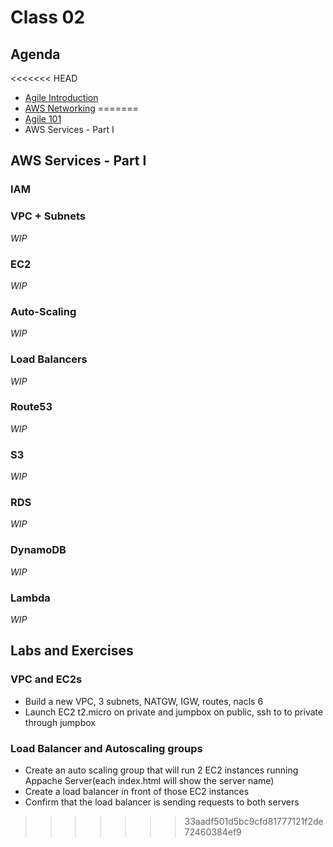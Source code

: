 # Class 02

## Agenda

<<<<<<< HEAD
- [Agile Introduction](/classes/02class/agile101/README.md)
- [AWS Networking](/classes/02class/aws-networking/README.md)
=======
 - [Agile 101](/classes/02class/agile101/README.md)
 - AWS Services - Part I

## AWS Services - Part I

### IAM

### VPC + Subnets

*WIP*

### EC2

*WIP*

### Auto-Scaling

*WIP*

### Load Balancers

*WIP*

### Route53

*WIP*

### S3

*WIP*

### RDS

*WIP*

### DynamoDB

*WIP*

### Lambda

*WIP*

## Labs and Exercises

### VPC and EC2s
- Build a new VPC, 3 subnets, NATGW, IGW, routes, nacls	6
- Launch EC2 t2.micro on private and jumpbox on public, ssh to to private through jumpbox

### Load Balancer and Autoscaling groups
- Create an auto scaling group that will run 2 EC2 instances running Appache Server(each index.html will show the server name)
- Create a load balancer in front of those EC2 instances
- Confirm that the load balancer is sending requests to both servers
>>>>>>> 33aadf501d5bc9cfd81777121f2de72460384ef9
